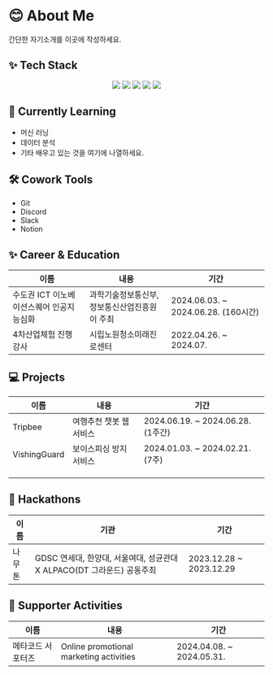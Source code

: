 # 😊 About Me
간단한 자기소개를 이곳에 작성하세요.

## ✨ Tech Stack 
<div align="center">
  <img src="https://img.shields.io/badge/pycharm-000000.svg?style=for-the-badge&logo=pycharm&logoColor=white" />
  <img src="https://img.shields.io/badge/HeidiSQL-88CE02.svg?style=for-the-badge&logo=HeidiSQL&logoColor=white" />
  <img src="https://img.shields.io/badge/MySQL-4479A1.svg?style=for-the-badge&logo=MySQL&logoColor=white" />
  <img src="https://img.shields.io/badge/Docker-2496ED.svg?style=for-the-badge&logo=Docker&logoColor=white" />
  <img src="https://img.shields.io/badge/python-FFCC33.svg?style=for-the-badge&logo=python&logoColor=white" />
</div>

## 🌱 Currently Learning
- 머신 러닝
- 데이터 분석
- 기타 배우고 있는 것을 여기에 나열하세요.

## 🛠️ Cowork Tools
- Git
- Discord
- Slack
- Notion

## ✨ Career & Education
| 이름                                    | 내용                                | 기간                      |
|---------------------------------------|-----------------------------------|-------------------------|
| 수도권 ICT 이노베이션스퀘어 인공지능심화  | 과학기술정보통신부, 정보통신산업진흥원이 주최 | 2024.06.03. ~ 2024.06.28. (160시간) |
| 4차산업체험 진행 강사                       | 시립노원청소미래진로센터      | 2022.04.26. ~ 2024.07.   |

## 💻 Projects
| 이름           | 내용                                     | 기간                               |
|---------------|----------------------------------------|----------------------------------|
| Tripbee       | 여행추천 챗봇 웹서비스                      | 2024.06.19. ~ 2024.06.28. (1주간) |
| VishingGuard  | 보이스피싱 방지 서비스                      | 2024.01.03. ~ 2024.02.21. (7주)  |
|               |                                          |                                  |
|               |                                          |                                  |
|               |                                          |                                  |

## 🎉 Hackathons
| 이름       | 기관                                                              | 기간                               |
|------------|-------------------------------------------------------------------|----------------------------------|
| 나무톤  | GDSC 연세대, 한양대, 서울여대, 성균관대 X ALPACO(DT 그라운드) 공동주최 | 2023.12.28 ~ 2023.12.29           |

## 🌟 Supporter Activities
| 이름           | 내용                                     | 기간                               |
|---------------|----------------------------------------|----------------------------------|
| 메타코드 서포터즈  | Online promotional marketing activities | 2024.04.08. ~ 2024.05.31.          |
